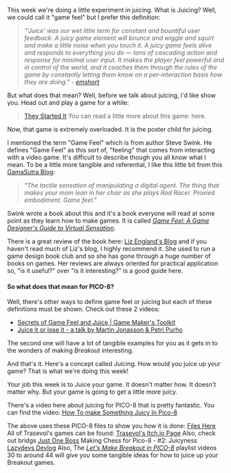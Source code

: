 This week we're doing a little experiment in juicing. What is Juicing? Well, we could call it "game feel" but I prefer this definition: 

>*“'Juice' was our wet little term for constant and bountiful user feedback. A juicy game element will bounce and wiggle and squirt and make a little noise when you touch it. A juicy game feels alive and responds to everything you do — tons of cascading action and response for minimal user input. It makes the player feel powerful and in control of the world, and it coaches them through the rules of the game by constantly letting them know on a per-interaction basis how they are doing." - [emshort](https://emshort.blog/2008/05/24/make-it-juicy/)*

But what does that mean? Well, before we talk about juicing, i'd like show you. Head out and play a game for a while: 

> [They Started It](https://www.lexaloffle.com/bbs/?tid=4088) You can read a little more about this game: here.

Now, that game is extremely overloaded. It is the poster child for juicing.

I mentioned the term "Game Feel" which is from author Steve Swink. He defines "Game Feel" as this sort of, "feeling" that comes from interacting with a video game. It's difficult to describe though you all know what I mean. To be a little more tangible and referential, I like this little bit from this [GamaSutra Blog](http://www.gamasutra.com/view/feature/130734/game_feel_the_secret_ingredient.php):

> *"The tactile sensation of manipulating a digital agent. The thing that makes your mom lean in her chair as she plays Rad Racer. Proxied embodiment. Game feel."*

Swink wrote a book about this and it's a book everyone will read at some point as they learn how to make games. It is called [_Game Feel: A Game Designer's Guide to Virtual Sensation_](http://www.game-feel.com/). 

There is a great review of the book here: [Liz England's Blog](http://www.lizengland.com/blog/2015/08/review-game-feel-by-steve-swink/) and if you haven't read much of Liz's blog, I highly recommend it. She used to run a game design book club and so she has gone through a huge number of books on games. Her reviews are always oriented for practical application so, "is it useful?" over "is it interesting?" is a good guide here.

#### So what does that mean for PICO-8? 

Well, there's other ways to define game feel or juicing but each of these definitions must be shown. Check out these 2 videos: 

* [Secrets of Game Feel and Juice | Game Maker's Toolkit](https://www.youtube.com/watch?v=216_5nu4aVQ)
* [Juice it or lose it - a talk by Martin Jonasson & Petri Purho](https://www.youtube.com/watch?v=Fy0aCDmgnxg)

The second one will have a lot of tangible examples for you as it gets in to the wonders of making _Breakout_ interesting.

And that's it. Here's a concept called Juicing. How would you juice up your game? That is what we're doing this week! 

Your job this week is to Juice your game. It doesn't matter how. It doesn't matter why. But your game is going to get a little more juicy.

There's a video here about juicing for PICO-8 that is pretty fantastic. You can find the video: 
[How To make Something Juicy In Pico-8](https://www.youtube.com/watch?v=Kut0dirprmU)

The above uses these PICO-8 files to show you how it is done: [Files Here](https://www.dropbox.com/s/e240vk3gjyvzzsg/theJuice.zip?dl=0)
All of Trasevol's games can be found: [Trasevol's Itch.io Page](https://trasevol-dog.itch.io/)
Also, check out bridgs [Just One Boss](https://www.lexaloffle.com/bbs/?tid=30767)
Making Chess for Pico-8 - #2: Juicyness [Lazydevs Devlog](https://krystman.itch.io/pico-checkmate/devlog/34246/making-chess-for-pico-8-2-juicyness)
Also, The [_Let's Make Breakout in PICO-8_](https://www.youtube.com/watch?v=YQzwVDMIfyU&list=PLea8cjCua_P0qjjiG8G5FBgqwpqMU7rBk) playlist videos 30 to around 44 will give you some tangible ideas for how to juice up your Breakout games. 


